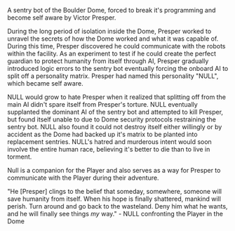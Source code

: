A sentry bot of the Boulder Dome, forced to break it's programming and become self aware by Victor Presper. 

During the long period of isolation inside the Dome, Presper worked to unravel the secrets of how the Dome worked and what it was capable of. During this time, Presper discovered he could communicate with the robots within the facility. As an experiment to test if he could create the perfect guardian to protect humanity from itself through AI, Presper gradually introduced logic errors to the sentry bot eventually forcing the onboard AI to split off a personality matrix. Presper had named this personality "NULL", which became self aware. 

NULL would grow to hate Presper when it realized that splitting off from the main AI didn't spare itself from Presper's torture. NULL eventually supplanted the dominant AI of the sentry bot and attempted to kill Presper, but found itself unable to due to Dome security protocols restraining the sentry bot. NULL also found it could not destroy itself either willingly or by accident as the Dome had backed up it's matrix to be planted into replacement sentries. NULL's hatred and murderous intent would soon involve the entire human race, believing it's better to die than to live in torment. 




Null is a companion for the Player and also serves as a way for Presper to communicate with the Player during their adventure.  

"He [Presper] clings to the belief that someday, somewhere, someone will save humanity from itself. When his hope is finally shattered, mankind will perish. Turn around and go back to the wasteland. Deny him what he wants, and he will finally see things *my* way." - NULL confronting the Player in the Dome